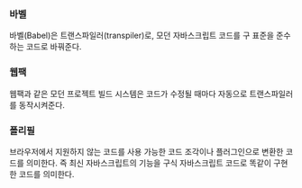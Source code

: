### 바벨

바벨(Babel)은 트랜스파일러(transpiler)로, 모던 자바스크립트 코드를 구 표준을 준수하는 코드로 바꿔준다.

### 웹팩

웹팩과 같은 모던 프로젝트 빌드 시스템은 코드가 수정될 때마다 자동으로 트랜스파일러를 동작시켜준다.

### 폴리필

브라우저에서 지원하지 않는 코드를 사용 가능한 코드 조각이나 플러그인으로 변환한 코드를 의미한다.
즉 최신 자바스크립트의 기능을 구식 자바스크립트 코드로 똑같이 구현한 코드를 의미한다.
